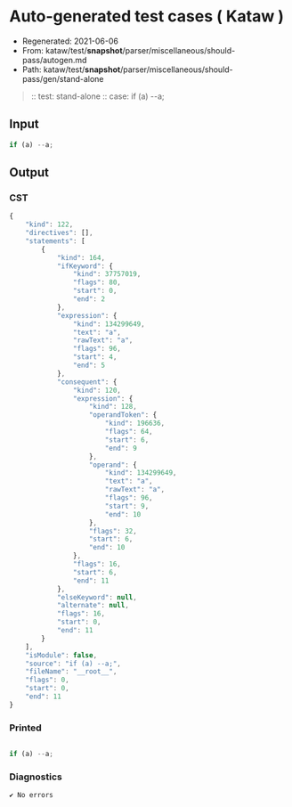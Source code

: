 # Auto-generated test cases ( Kataw )
- Regenerated: 2021-06-06
- From: kataw/test/__snapshot__/parser/miscellaneous/should-pass/autogen.md
- Path: kataw/test/__snapshot__/parser/miscellaneous/should-pass/gen/stand-alone
> :: test: stand-alone
> :: case: if (a) --a;
## Input

`````js
if (a) --a;
`````
## Output

### CST

```javascript
{
    "kind": 122,
    "directives": [],
    "statements": [
        {
            "kind": 164,
            "ifKeyword": {
                "kind": 37757019,
                "flags": 80,
                "start": 0,
                "end": 2
            },
            "expression": {
                "kind": 134299649,
                "text": "a",
                "rawText": "a",
                "flags": 96,
                "start": 4,
                "end": 5
            },
            "consequent": {
                "kind": 120,
                "expression": {
                    "kind": 128,
                    "operandToken": {
                        "kind": 196636,
                        "flags": 64,
                        "start": 6,
                        "end": 9
                    },
                    "operand": {
                        "kind": 134299649,
                        "text": "a",
                        "rawText": "a",
                        "flags": 96,
                        "start": 9,
                        "end": 10
                    },
                    "flags": 32,
                    "start": 6,
                    "end": 10
                },
                "flags": 16,
                "start": 6,
                "end": 11
            },
            "elseKeyword": null,
            "alternate": null,
            "flags": 16,
            "start": 0,
            "end": 11
        }
    ],
    "isModule": false,
    "source": "if (a) --a;",
    "fileName": "__root__",
    "flags": 0,
    "start": 0,
    "end": 11
}
```

### Printed

```javascript

if (a) --a;
```

### Diagnostics

```javascript
✔ No errors
```

